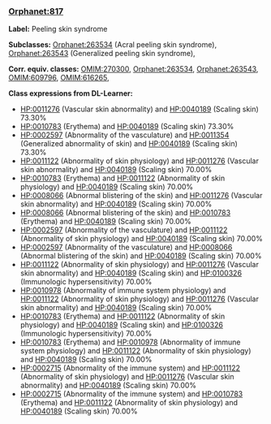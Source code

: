 
### [Orphanet:817](http://www.orpha.net/ORDO/Orphanet_817)
**Label:** Peeling skin syndrome

**Subclasses:** [Orphanet:263534](http://www.orpha.net/ORDO/Orphanet_263534) (Acral peeling skin syndrome), [Orphanet:263543](http://www.orpha.net/ORDO/Orphanet_263543) (Generalized peeling skin syndrome), 

**Corr. equiv. classes:** [OMIM:270300](http://purl.obolibrary.org/obo/OMIM_270300), [Orphanet:263534](http://www.orpha.net/ORDO/Orphanet_263534), [Orphanet:263543](http://www.orpha.net/ORDO/Orphanet_263543), [OMIM:609796](http://purl.obolibrary.org/obo/OMIM_609796), [OMIM:616265](http://purl.obolibrary.org/obo/OMIM_616265), 

**Class expressions from DL-Learner:**

- [HP:0011276](http://purl.obolibrary.org/obo/HP_0011276) (Vascular skin abnormality) and [HP:0040189](http://purl.obolibrary.org/obo/HP_0040189) (Scaling skin) 73.30%
- [HP:0010783](http://purl.obolibrary.org/obo/HP_0010783) (Erythema) and [HP:0040189](http://purl.obolibrary.org/obo/HP_0040189) (Scaling skin) 73.30%
- [HP:0002597](http://purl.obolibrary.org/obo/HP_0002597) (Abnormality of the vasculature) and [HP:0011354](http://purl.obolibrary.org/obo/HP_0011354) (Generalized abnormality of skin) and [HP:0040189](http://purl.obolibrary.org/obo/HP_0040189) (Scaling skin) 73.30%
- [HP:0011122](http://purl.obolibrary.org/obo/HP_0011122) (Abnormality of skin physiology) and [HP:0011276](http://purl.obolibrary.org/obo/HP_0011276) (Vascular skin abnormality) and [HP:0040189](http://purl.obolibrary.org/obo/HP_0040189) (Scaling skin) 70.00%
- [HP:0010783](http://purl.obolibrary.org/obo/HP_0010783) (Erythema) and [HP:0011122](http://purl.obolibrary.org/obo/HP_0011122) (Abnormality of skin physiology) and [HP:0040189](http://purl.obolibrary.org/obo/HP_0040189) (Scaling skin) 70.00%
- [HP:0008066](http://purl.obolibrary.org/obo/HP_0008066) (Abnormal blistering of the skin) and [HP:0011276](http://purl.obolibrary.org/obo/HP_0011276) (Vascular skin abnormality) and [HP:0040189](http://purl.obolibrary.org/obo/HP_0040189) (Scaling skin) 70.00%
- [HP:0008066](http://purl.obolibrary.org/obo/HP_0008066) (Abnormal blistering of the skin) and [HP:0010783](http://purl.obolibrary.org/obo/HP_0010783) (Erythema) and [HP:0040189](http://purl.obolibrary.org/obo/HP_0040189) (Scaling skin) 70.00%
- [HP:0002597](http://purl.obolibrary.org/obo/HP_0002597) (Abnormality of the vasculature) and [HP:0011122](http://purl.obolibrary.org/obo/HP_0011122) (Abnormality of skin physiology) and [HP:0040189](http://purl.obolibrary.org/obo/HP_0040189) (Scaling skin) 70.00%
- [HP:0002597](http://purl.obolibrary.org/obo/HP_0002597) (Abnormality of the vasculature) and [HP:0008066](http://purl.obolibrary.org/obo/HP_0008066) (Abnormal blistering of the skin) and [HP:0040189](http://purl.obolibrary.org/obo/HP_0040189) (Scaling skin) 70.00%
- [HP:0011122](http://purl.obolibrary.org/obo/HP_0011122) (Abnormality of skin physiology) and [HP:0011276](http://purl.obolibrary.org/obo/HP_0011276) (Vascular skin abnormality) and [HP:0040189](http://purl.obolibrary.org/obo/HP_0040189) (Scaling skin) and [HP:0100326](http://purl.obolibrary.org/obo/HP_0100326) (Immunologic hypersensitivity) 70.00%
- [HP:0010978](http://purl.obolibrary.org/obo/HP_0010978) (Abnormality of immune system physiology) and [HP:0011122](http://purl.obolibrary.org/obo/HP_0011122) (Abnormality of skin physiology) and [HP:0011276](http://purl.obolibrary.org/obo/HP_0011276) (Vascular skin abnormality) and [HP:0040189](http://purl.obolibrary.org/obo/HP_0040189) (Scaling skin) 70.00%
- [HP:0010783](http://purl.obolibrary.org/obo/HP_0010783) (Erythema) and [HP:0011122](http://purl.obolibrary.org/obo/HP_0011122) (Abnormality of skin physiology) and [HP:0040189](http://purl.obolibrary.org/obo/HP_0040189) (Scaling skin) and [HP:0100326](http://purl.obolibrary.org/obo/HP_0100326) (Immunologic hypersensitivity) 70.00%
- [HP:0010783](http://purl.obolibrary.org/obo/HP_0010783) (Erythema) and [HP:0010978](http://purl.obolibrary.org/obo/HP_0010978) (Abnormality of immune system physiology) and [HP:0011122](http://purl.obolibrary.org/obo/HP_0011122) (Abnormality of skin physiology) and [HP:0040189](http://purl.obolibrary.org/obo/HP_0040189) (Scaling skin) 70.00%
- [HP:0002715](http://purl.obolibrary.org/obo/HP_0002715) (Abnormality of the immune system) and [HP:0011122](http://purl.obolibrary.org/obo/HP_0011122) (Abnormality of skin physiology) and [HP:0011276](http://purl.obolibrary.org/obo/HP_0011276) (Vascular skin abnormality) and [HP:0040189](http://purl.obolibrary.org/obo/HP_0040189) (Scaling skin) 70.00%
- [HP:0002715](http://purl.obolibrary.org/obo/HP_0002715) (Abnormality of the immune system) and [HP:0010783](http://purl.obolibrary.org/obo/HP_0010783) (Erythema) and [HP:0011122](http://purl.obolibrary.org/obo/HP_0011122) (Abnormality of skin physiology) and [HP:0040189](http://purl.obolibrary.org/obo/HP_0040189) (Scaling skin) 70.00%


